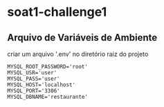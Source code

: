 # soat1-challenge1

## Arquivo de Variáveis de Ambiente
criar um arquivo '.env' no diretório raiz do projeto
~~~
MYSQL_ROOT_PASSWORD='root'
MYSQL_USR='user'
MYSQL_PASS='user'
MYSQL_HOST='localhost'
MYSQL_PORT='3306'
MYSQL_DBNAME='restaurante'
~~~